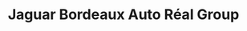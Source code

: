 ---
title: "Jaguar Bordeaux Auto Réal Group"
url: /merignac/jaguar-bordeaux-auto-real-group/
shop: voiture
---